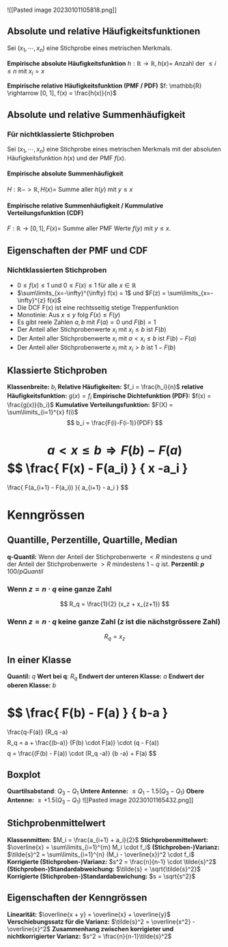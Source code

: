 ![[Pasted image 20230101105818.png]]

## Absolute und relative Häufigkeitsfunktionen
Sei $(x_1, \cdots, x_n)$ eine Stichprobe eines metrischen Merkmals.

**Empirische absolute Häufigkeitsfunktion**
$h: \mathbb{R} \rightarrow \mathbb{R}, h(x) =$ Anzahl der  $\le i \le n$ mit $x_i = x$ 

**Empirische relative Häufigkeitsfunktion (PMF / PDF)**
$f: \mathbb{R} \rightarrow [0, 1], f(x) = \frac{h(x)}{n}$

## Absolute und relative Summenhäufigkeit

### Für nichtklassierte Stichproben

Sei $(x_1, \cdots, x_n)$ eine Stichprobe eines metrischen Merkmals mit der absoluten Häufigkeitsfunktion $h(x)$ und der PMF $f(x)$.

#### Empirische absolute Summenhäufigkeit
$H: \mathbb{R} -> \mathbb{R}, H(x) =$ Summe aller $h(y)$ mit $y \le x$

#### Empirische relative Summenhäufigkeit / Kummulative Verteilungsfunktion (CDF)
$F: \mathbb{R} \rightarrow [0,1], F(x) =$ Summe aller PMF Werte $f(y)$ mit $y \le x$.

## Eigenschaften der PMF und CDF

### Nichtklassierten Stichproben
- $0 \le f(x) \le 1$ und $0 \le F(x) \le 1$ für alle $x \in \mathbb{R}$
- $\sum\limits_{x=-\infty}^{\infty} f(x) = 1$ und $F(z) = \sum\limits_{x=-\infty}^{z} f(x)$
- Die DCF F(x) ist eine rechtsseitig stetige Treppenfunktion
- Monotinie: Aus $x \le y$ folg $F(x) \le F(y)$
- Es gibt reele Zahlen $a,b$ mit $F(a)=0$ und $F(b) = 1$
- Der Anteil aller Stichprobenwerte $x_i$ mit $x_i \le b$ ist $F(b)$
- Der Anteil aller Stichprobenwerte $x_i$ mit $a \lt x_i \le b$ ist $F(b) - F(a)$ 
- Der Anteil aller Stichprobenwerte $x_i$ mit $x_i > b$ ist $1 - F(b)$

## Klassierte Stichproben
**Klassenbreite:** $b_i$
**Relative Häufigkeiten:** $f_i = \frac{h_i}{n}$
**relative Häufigkeitsfunktion:** $g(x) = f_i$
**Empirische Dichtefunktion (PDF):** $f(x) = \frac{g(x)}{b_i}$
**Kumulative Verteilungsfunktion:** $F(X) = \sum\limits_{i=1}^{x} f(i)$
$$
b_i = \frac{F(i)-F(i-1)}{PDF}
$$

$$
a \lt x \le b \Rightarrow F(b) - F(a)
$$
$$
\frac{
F(x) - F(a_i)
}
{
x -a_i
}
=
\frac{
F(a_{i+1} - F(a_i))
}{
a_{i+1} - a_i
}
$$


# Kenngrössen

## Quantille, Perzentille, Quartille, Median
**q-Quantil:** Wenn der Anteil der Stichprobenwerte $\lt R$ mindestens $q$ und der Anteil der Stichprobenwerte $\gt R$ mindestens $1-q$ ist.
**Perzentil: $p$** $100/p Quantil$

### Wenn $z = n \cdot q$ eine ganze Zahl
$$
R_q = \frac{1}{2} (x_z + x_{z+1})
$$
### Wenn $z = n \cdot q$ keine ganze Zahl ($z$ ist die nächstgrössere Zahl) 
$$
R_q = x_{z}
$$
## In einer Klasse
**Quantil:** $q$
**Wert bei q**: $R_q$
**Endwert der unteren Klasse:** $a$
**Endwert der oberen Klasse:** $b$

$$
\frac{
F(b) - F(a)
}
{
b-a
}
=
\frac{q-F(a)}
{R_q -a}
$$
$$
R_q =
a +
\frac{(b-a)}
{F(b) \cdot F(a)}
\cdot
(q - F(a))
$$
$$
q = \frac{(F(b) - F(a)) \cdot (R_q -a)}
{b -a} + F(a)
$$
## Boxplot
**Quartilsabstand**: $Q_3 - Q_1$
**Untere Antenne:** $\le Q_1 - 1.5 (Q_3 - Q_1)$
**Obere Antenne:** $\ge + 1.5(Q_3 - Q_1)$
![[Pasted image 20230101165432.png]]

## Stichprobenmittelwert
**Klassenmitten:** $M_i = \frac{a_{i+1} + a_i}{2}$
**Stichprobenmittelwert:** $\overline{x} = \sum\limits_{i=1}^{m} M_i \cdot f_i$
**(Stichproben-)Varianz:** $\tilde{s}^2 = \sum\limits_{i=1}^{n} (M_i - \overline{x})^2 \cdot f_i$
**Korrigierte (Stichproben-)Varianz:** $s^2 = \frac{n}{n-1} \cdot \tilde{s}^2$
**(Stichproben-)Standardabweichung:** $\tilde{s} = \sqrt{\tilde{s}^2}$
**Korrigierte (Stichproben-)Standardabewichung:** $s = \sqrt{s^2}$

## Eigenschaften der Kenngrössen
**Linearität:** $\overline{x + y} = \overline{x} + \overline{y}$
**Verschiebungssatz für die Varianz:** $\tilde{s}^2 = \overline{x^2} - \overline{x}^2$
**Zusammenhang zwischen korrigieter und nichtkorrigierter Varianz:** $s^2 = \frac{n}{n-1}\tilde{s}^2$


